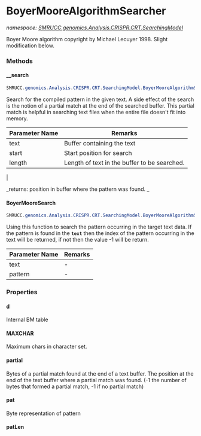 ﻿# BoyerMooreAlgorithmSearcher
_namespace: [SMRUCC.genomics.Analysis.CRISPR.CRT.SearchingModel](./index.md)_

Boyer Moore algorithm copyright by Michael Lecuyer 1998. Slight modification below.



### Methods

#### __search
```csharp
SMRUCC.genomics.Analysis.CRISPR.CRT.SearchingModel.BoyerMooreAlgorithmSearcher.__search(System.Byte[],System.Int32,System.Int32)
```
Search for the compiled pattern in the given text.
 A side effect of the search is the notion of a partial
 match at the end of the searched buffer.
 This partial match is helpful in searching text files when
 the entire file doesn't fit into memory.

|Parameter Name|Remarks|
|--------------|-------|
|text| Buffer containing the text |
|start| Start position for search |
|length| Length of text in the buffer to be searched.
 |


_returns:  position in buffer where the pattern was found. _

#### BoyerMooreSearch
```csharp
SMRUCC.genomics.Analysis.CRISPR.CRT.SearchingModel.BoyerMooreAlgorithmSearcher.BoyerMooreSearch(System.String,System.String)
```
Using this function to search the pattern occurring in the target text data. 
 If the pattern is found in the **`text`** then the 
 index of the pattern occurring in the text will be returned, if not then 
 the value -1 will be return.

|Parameter Name|Remarks|
|--------------|-------|
|text|-|
|pattern|-|



### Properties

#### d
Internal BM table
#### MAXCHAR
Maximum chars in character set.
#### partial
Bytes of a partial match found at the end of a text buffer.
 The position at the end of the text buffer where a partial match was found.
 (-1 the number of bytes that formed a partial match, -1 if no partial match)
#### pat
Byte representation of pattern
#### patLen

